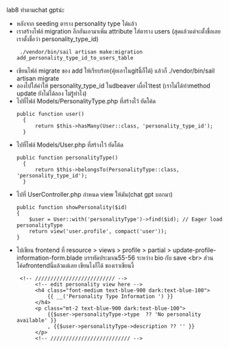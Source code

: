 lab8 ทำตามchat gptน่ะ <br/>
- หลังจาก seeding ตาราง personality type ได้แล้ว
- เราสร้างไฟล์ migration อีกอันเอามาเพิ่ม attribute ใส่ตาราง users (สุดแล้วแต่จะตั้งชื่อเลย เราตั้งชื่อว่า personality_type_id)
  ```
   ./vendor/bin/sail artisan make:migration add_personality_type_id_to_users_table
  ```
- เขียนไฟล์ migrate ของ add ให้เรียบร้อย(คุ้ยเอาในgitนี้ก็ได้) แล้วก็ ./vendor/bin/sail artisan migrate
- ลองไปใส่ค่าให้ personality_type_id ในdbeaver เผื่อไว้test (เราไม่ได้ทำmethod update ยังไม่ได้ลอง ไม่รู้ทำไง)
- ไปที่ไฟล์ Models/PersonalityType.php ที่สร้างไว้ ยัดโค้ด
  ```
  public function user()
    {
        return $this->hasMany(User::class, 'personality_type_id');
    }
  ```
- ไปที่ไฟล์ Models/User.php ที่สร้างไว้ ยัดโค้ด
  ```
  public function personalityType()
    {
        return $this->belongsTo(PersonalityType::class, 'personality_type_id');
    }
  ```
- ไปที่ UserController.php กำหนด view ให้มัน(chat gpt บอกมา)
    ```
    public function showPersonality($id)
    {
        $user = User::with('personalityType')->find($id); // Eager load personalityType
        return view('user.profile', compact('user'));
    }
    ```
- ไปเขียน frontend ที่ resource > views > profile > partial > update-profile-information-form.blade บรรทัดประมาณ55-56 ระหว่าง bio กับ save <br\>
  ส่วนโค้ดfrontendนี่แล้วแต่เลย เขียนไงก็ได้ ของเราเขียนงี้
  ```
   <!-- ////////////////////////// -->
        <!-- edit personality view here -->
        <h4 class="font-medium text-blue-900 dark:text-blue-100">
            {{ __('Personality Type Information ') }}
        </h4>
        <p class="mt-2 text-blue-900 dark:text-blue-100">
            {{$user->personalityType->type  ?? 'No personality available' }}
            , {{$user->personalityType->description ?? '' }}
        </p>
        <!-- ////////////////////////// -->
  ```
